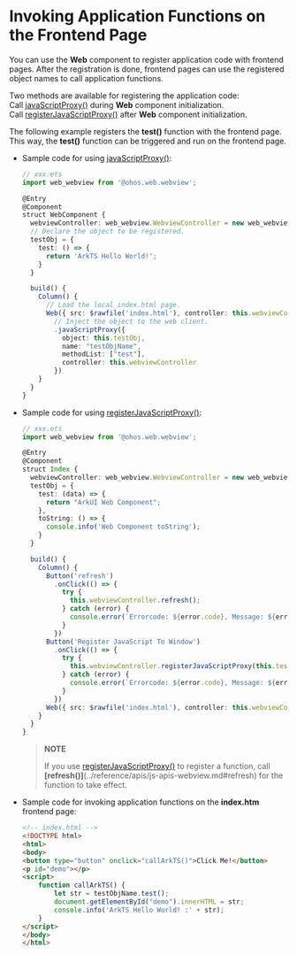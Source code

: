 # Invoking Application Functions on the Frontend Page


You can use the **Web** component to register application code with frontend pages. After the registration is done, frontend pages can use the registered object names to call application functions.


Two methods are available for registering the application code:<br>Call [javaScriptProxy()](../reference/arkui-ts/ts-basic-components-web.md#javascriptproxy) during **Web** component initialization.<br> Call [registerJavaScriptProxy()](../reference/apis/js-apis-webview.md#registerjavascriptproxy) after **Web** component initialization.


The following example registers the **test()** function with the frontend page. This way, the **test()** function can be triggered and run on the frontend page.


- Sample code for using [javaScriptProxy()](../reference/arkui-ts/ts-basic-components-web.md#javascriptproxy):

  ```ts
  // xxx.ets
  import web_webview from '@ohos.web.webview';

  @Entry
  @Component
  struct WebComponent {
    webviewController: web_webview.WebviewController = new web_webview.WebviewController();
    // Declare the object to be registered.
    testObj = {
      test: () => {
        return 'ArkTS Hello World!';
      }
    }

    build() {
      Column() {
        // Load the local index.html page.
        Web({ src: $rawfile('index.html'), controller: this.webviewController})
          // Inject the object to the web client.
          .javaScriptProxy({
            object: this.testObj,
            name: "testObjName",
            methodList: ["test"],
            controller: this.webviewController
          })
      }
    }
  }
  ```


- Sample code for using [registerJavaScriptProxy()](../reference/apis/js-apis-webview.md#registerjavascriptproxy):

  ```ts
  // xxx.ets
  import web_webview from '@ohos.web.webview';

  @Entry
  @Component
  struct Index {
    webviewController: web_webview.WebviewController = new web_webview.WebviewController();
    testObj = {
      test: (data) => {
        return "ArkUI Web Component";
      },
      toString: () => {
        console.info('Web Component toString');
      }
    }

    build() {
      Column() {
        Button('refresh')
          .onClick(() => {
            try {
              this.webviewController.refresh();
            } catch (error) {
              console.error(`Errorcode: ${error.code}, Message: ${error.message}`);
            }
          })
        Button('Register JavaScript To Window')
          .onClick(() => {
            try {
              this.webviewController.registerJavaScriptProxy(this.testObj, "objName", ["test", "toString"]);
            } catch (error) {
              console.error(`Errorcode: ${error.code}, Message: ${error.message}`);
            }
          })
        Web({ src: $rawfile('index.html'), controller: this.webviewController })
      }
    }
  }
  ```

  > **NOTE**
  >
  > If you use [registerJavaScriptProxy()](../reference/apis/js-apis-webview.md#registerjavascriptproxy) to register a function, call **[refresh()]**(../reference/apis/js-apis-webview.md#refresh) for the function to take effect.


- Sample code for invoking application functions on the **index.htm** frontend page:

  ```html
  <!-- index.html -->
  <!DOCTYPE html>
  <html>
  <body>
  <button type="button" onclick="callArkTS()">Click Me!</button>
  <p id="demo"></p>
  <script>
      function callArkTS() {
          let str = testObjName.test();
          document.getElementById("demo").innerHTML = str;
          console.info('ArkTS Hello World! :' + str);
      }
  </script>
  </body>
  </html>
  ```

